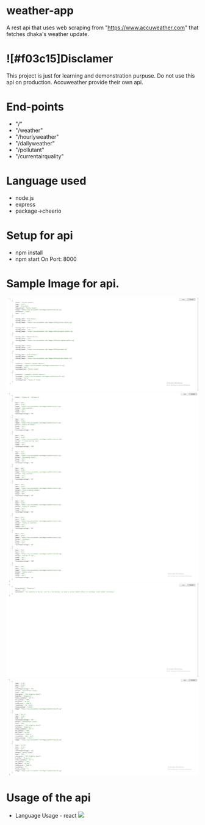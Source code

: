 # weather-app
A rest api that uses web scraping from "https://www.accuweather.com" that fetches dhaka's weather update.
# ![#f03c15]Disclamer 
This project is just for learning and demonstration purpuse. Do not use this api on production. Accuweather provide their own api.
# End-points
- "/"
- "/weather"
- "/hourlyweather"
- "/dailyweather"
- "/pollutant"
- "/currentairquality"
# Language used
- node.js
- express
- package->cheerio
# Setup for api
- npm install
- npm start
On Port: 8000
# Sample Image for api.
![](/images/2022-01-22_202439.png)
![](/images/2022-01-22_202531.png)
![](/images/2022-01-22_202619.png)
![](/images/2022-01-22_202650.png)
# Usage of the api
- Language Usage - react
![](/images/weather-app.gif)



